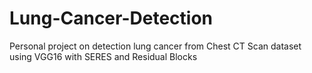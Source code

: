 # Lung-Cancer-Detection
Personal project on detection lung cancer from Chest CT Scan dataset using VGG16 with SERES and Residual Blocks
